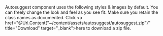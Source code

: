 ﻿Autosuggest component uses the following styles & images by default.
You can freely change the look and feel as you see fit. Make sure you retain the class names as documented. Click <a href="@Url.Content("~/content/assets/autosuggest/autosuggest.zip")" title="Download" target="_blank">here</a> to download a zip file.

